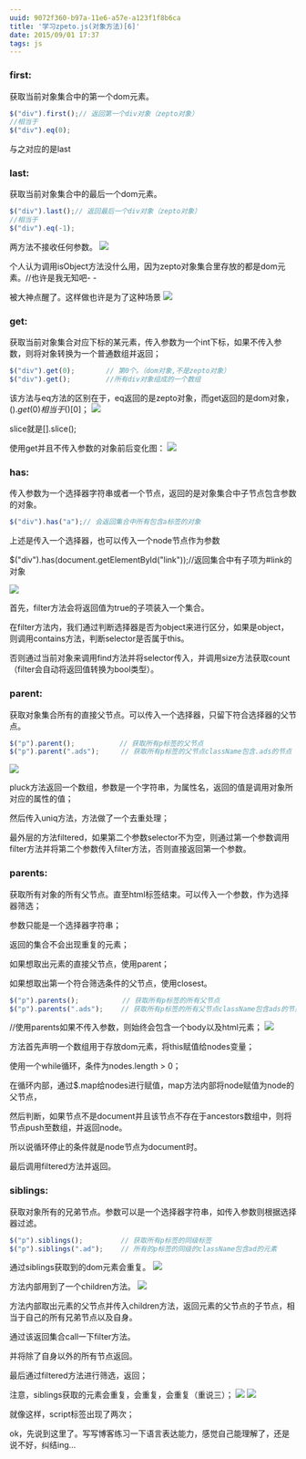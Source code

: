 ```yaml
---
uuid: 9072f360-b97a-11e6-a57e-a123f1f8b6ca
title: '学习zpeto.js(对象方法)[6]'
date: 2015/09/01 17:37
tags: js
---
```

 
### first:

获取当前对象集合中的第一个dom元素。

```javascript
$("div").first();// 返回第一个div对象（zepto对象）
//相当于
$("div").eq(0);
```

与之对应的是last
<!-- more -->

### last:

获取当前对象集合中的最后一个dom元素。

```javascript
$("div").last();// 返回最后一个div对象（zepto对象）
//相当于
$("div").eq(-1);
```

两方法不接收任何参数。
![](/images/learning-zepto-js-object-sixth/screen-shot-1.png)

个人认为调用isObject方法没什么用，因为zepto对象集合里存放的都是dom元素。//也许是我无知吧- -

被大神点醒了。这样做也许是为了这种场景
![](/images/learning-zepto-js-object-sixth/screen-shot-2.png)

### get:

获取当前对象集合对应下标的某元素，传入参数为一个int下标，如果不传入参数，则将对象转换为一个普通数组并返回；

```javascript
$("div").get(0); 　　　　// 第0个。（dom对象,不是zepto对象）
$("div").get(); 　　　　 //所有div对象组成的一个数组
```

该方法与eq方法的区别在于，eq返回的是zepto对象，而get返回的是dom对象，$().get(0)相当于$()[0]；
![](/images/learning-zepto-js-object-sixth/screen-shot-3.png)

slice就是[].slice();

使用get并且不传入参数的对象前后变化图：
![](/images/learning-zepto-js-object-sixth/screen-shot-4.png)

### has:

传入参数为一个选择器字符串或者一个节点，返回的是对象集合中子节点包含参数的对象。

```javascript
$("div").has("a");// 会返回集合中所有包含a标签的对象
```

上述是传入一个选择器，也可以传入一个node节点作为参数

$("div").has(document.getElementById("link"));//返回集合中有子项为#link的对象

![](/images/learning-zepto-js-object-sixth/screen-shot-5.png)

首先，filter方法会将返回值为true的子项装入一个集合。

在filter方法内，我们通过判断选择器是否为object来进行区分，如果是object，则调用contains方法，判断selector是否属于this。

否则通过当前对象来调用find方法并将selector传入，并调用size方法获取count（filter会自动将返回值转换为bool类型）。

### parent:

获取对象集合所有的直接父节点。可以传入一个选择器，只留下符合选择器的父节点。

```javascript
$("p").parent(); 　　　　　　// 获取所有p标签的父节点
$("p").parent(".ads");  　　// 获取所有p标签的父节点className包含.ads的节点
```
![](/images/learning-zepto-js-object-sixth/screen-shot-6.png)

pluck方法返回一个数组，参数是一个字符串，为属性名，返回的值是调用对象所对应的属性的值；

然后传入uniq方法，方法做了一个去重处理；

最外层的方法filtered，如果第二个参数selector不为空，则通过第一个参数调用filter方法并将第二个参数传入filter方法，否则直接返回第一个参数。

### parents:

获取所有对象的所有父节点。直至html标签结束。可以传入一个参数，作为选择器筛选；

参数只能是一个选择器字符串；

返回的集合不会出现重复的元素；

如果想取出元素的直接父节点，使用parent；

如果想取出第一个符合筛选条件的父节点，使用closest。

```javascript
$("p").parents(); 　　   　　// 获取所有p标签的所有父节点
$("p").parents(".ads"); 　　// 获取所有p标签的所有父节点className包含ads的节点
```

//使用parents如果不传入参数，则始终会包含一个body以及html元素；
![](/images/learning-zepto-js-object-sixth/screen-shot-7.png)

方法首先声明一个数组用于存放dom元素，将this赋值给nodes变量；

使用一个while循环，条件为nodes.length > 0；

在循环内部，通过$.map给nodes进行赋值，map方法内部将node赋值为node的父节点，

然后判断，如果节点不是document并且该节点不存在于ancestors数组中，则将节点push至数组，并返回node。

所以说循环停止的条件就是node节点为document时。

最后调用filtered方法并返回。

### siblings:

获取对象所有的兄弟节点。参数可以是一个选择器字符串，如传入参数则根据选择器过滤。

```javascript
$("p").siblings(); 　　　　　// 获取所有p标签的同级标签
$("p").siblings(".ad"); 　　// 所有的p标签的同级的className包含ad的元素
```

通过siblings获取到的dom元素会重复。
![](/images/learning-zepto-js-object-sixth/screen-shot-8.png)

方法内部用到了一个children方法。
![](/images/learning-zepto-js-object-sixth/screen-shot-9.png)

方法内部取出元素的父节点并传入children方法，返回元素的父节点的子节点，相当于自己的所有兄弟节点以及自身。

通过该返回集合call一下filter方法。

并将除了自身以外的所有节点返回。

最后通过filtered方法进行筛选，返回；

注意，siblings获取的元素会重复，会重复，会重复（重说三）；
![](/images/learning-zepto-js-object-sixth/screen-shot-10.png)
![](/images/learning-zepto-js-object-sixth/screen-shot-11.png)

就像这样，script标签出现了两次；

ok，先说到这里了。写写博客练习一下语言表达能力，感觉自己能理解了，还是说不好，纠结ing...

 
